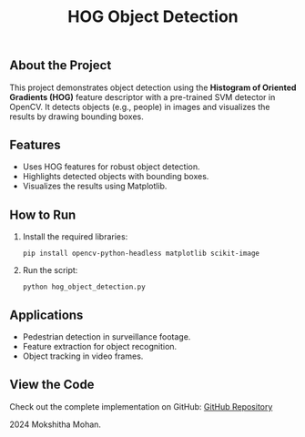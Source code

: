 <!DOCTYPE html>
<html lang="en">
<head>
    <meta charset="UTF-8">
    <meta name="viewport" content="width=device-width, initial-scale=1.0">
    <meta name="description" content="HOG Object Detection using OpenCV">
    
</head>
<body>
    <header>
        <h1>HOG Object Detection</h1>
    </header>

   <div class="container">
        <h2>About the Project</h2>
        <p>
            This project demonstrates object detection using the <strong>Histogram of Oriented Gradients (HOG)</strong> feature descriptor 
            with a pre-trained SVM detector in OpenCV. It detects objects (e.g., people) in images and visualizes the results by drawing bounding boxes.
        </p>

  <h2>Features</h2>
        <ul>
            <li>Uses HOG features for robust object detection.</li>
            <li>Highlights detected objects with bounding boxes.</li>
            <li>Visualizes the results using Matplotlib.</li>
        </ul>

  <h2>How to Run</h2>
        <ol>
            <li>Install the required libraries:</li>
            <pre><code>pip install opencv-python-headless matplotlib scikit-image</code></pre>
            <li>Run the script:</li>
            <pre><code>python hog_object_detection.py</code></pre>
        </ol>

   <h2>Applications</h2>
        <ul>
            <li>Pedestrian detection in surveillance footage.</li>
            <li>Feature extraction for object recognition.</li>
            <li>Object tracking in video frames.</li>
        </ul>

   <h2>View the Code</h2>
        <p>Check out the complete implementation on GitHub: 
            <a href="https://github.com/Mokshitha1303/HOG-Histogram-of-Oriented-Gradients-/blob/main/HOG.ipynb" target="_blank">GitHub Repository</a>
        </p>
      

   
   </div>

  <footer>
        <p> 2024 Mokshitha Mohan.</p>
    </footer>
</body>
</html>
